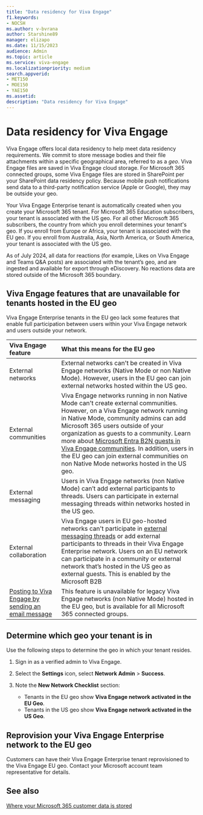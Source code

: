 ```yaml
---
title: "Data residency for Viva Engage"
f1.keywords:
- NOCSH
ms.author: v-bvrana
author: Starshine89
manager: elizapo
ms.date: 11/15/2023
audience: Admin
ms.topic: article
ms.service: viva-engage
ms.localizationpriority: medium
search.appverid:
- MET150
- MOE150
- YAE150
ms.assetid: 
description: "Data residency for Viva Engage"
---
```


# Data residency for Viva Engage

Viva Engage offers local data residency to help meet data residency requirements. We commit to store message bodies and their file attachments within a specific geographical area, referred to as a *geo*. Viva Engage files are saved in Viva Engage cloud storage. For Microsoft 365 connected groups, some Viva Engage files are stored in SharePoint per your SharePoint data residency policy. Because mobile push notifications send data to a third-party notification service (Apple or Google), they may be outside your geo.

Your Viva Engage Enterprise tenant is automatically created when you create your Microsoft 365 tenant. For Microsoft 365 Education subscribers, your tenant is associated with the US geo. For all other Microsoft 365 subscribers, the country from which you enroll determines your tenant's geo. If you enroll from Europe or Africa, your tenant is associated with the EU geo. If you enroll from Australia, Asia, North America, or South America, your tenant is associated with the US geo.

As of July 2024, all data for reactions (for example, Likes on Viva Engage and Teams Q&A posts) are associated with the tenant’s geo, and are ingested and available for export through eDiscovery. No reactions data are stored outside of the Microsoft 365 boundary.

## Viva Engage features that are unavailable for tenants hosted in the EU geo

Viva Engage Enterprise tenants in the EU geo lack some features that enable full participation between users within your Viva Engage network and users outside your network.

| Viva Engage feature | What this means for the EU geo  |
|:-------|:-------|
| External networks|External networks can't be created in Viva Engage networks (Native Mode or non Native Mode). However, users in the EU geo can join external networks hosted within the US geo.|
|External communities|Viva Engage networks running in non Native Mode can't create external communities. However, on a Viva Engage network running in Native Mode, community admins can add Microsoft 365 users outside of your organization as guests to a community. Learn more about [Microsoft Entra B2N guests in Viva Engage communities](../get-started-with-viva-engage/azure-ad-b2b-guests-viva-engage.md). In addition, users in the EU geo can join external communities on non Native Mode networks hosted in the US geo.|
|External messaging|Users in Viva Engage networks (non Native Mode) can’t add external participants to threads. Users can participate in external messaging threads within networks hosted in the US geo.|
|External collaboration|Viva Engage users in EU geo-hosted networks can't participate in [external messaging threads](../work-with-external-users/external-messaging-faq.md) or add external participants to threads in their Viva Engage Enterprise network. Users on an EU network can participate in a community or external network that’s hosted in the US geo as external guests. This is enabled by the Microsoft B2B   |
|[Posting to Viva Engage by sending an email message](https://support.office.com/article/058d1bc1-3492-47c5-bde2-29ea294acdb6)|This feature is unavailable for legacy Viva Engage networks (non Native Mode) hosted in the EU geo, but is available for all Microsoft 365 connected groups.|

<a name="geodata"></a>

## Determine which geo your tenant is in

Use the following steps to determine the geo in which your tenant resides.

1. Sign in as a verified admin to Viva Engage.

2. Select the **Settings** icon, select **Network Admin** > **Success**.

3. Note the **New Network Checklist** section: 

    - Tenants in the EU geo show **Viva Engage network activated in the EU Geo**.
    - Tenants in the US geo show **Viva Engage network activated in the US Geo**.

## Reprovision your Viva Engage Enterprise network to the EU geo

Customers can have their Viva Engage Enterprise tenant reprovisioned to the Viva Engage EU geo. Contact your Microsoft account team representative for details.

## See also

[Where your Microsoft 365 customer data is stored](/microsoft-365/enterprise/o365-data-locations)
